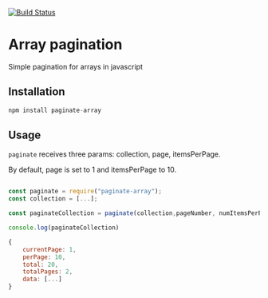 [![Build Status](https://semaphoreci.com/api/v1/netanel7799/paginate-array/branches/master/badge.svg)](https://semaphoreci.com/netanel7799/paginate-array)

# Array pagination

Simple pagination for arrays in javascript
## Installation
```js
npm install paginate-array
```

## Usage

```paginate``` receives three params: collection, page, itemsPerPage.

By default, page is set to 1 and itemsPerPage to 10.

```js

const paginate = require("paginate-array");
const collection = [...];

const paginateCollection = paginate(collection,pageNumber, numItemsPerPage);

console.log(paginateCollection)

{
    currentPage: 1,
    perPage: 10,
    total: 20,
    totalPages: 2,
    data: [...]
}
```
